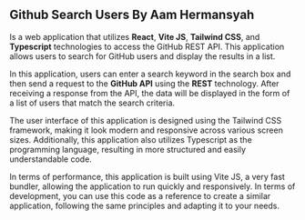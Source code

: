 ## Github Search Users By Aam Hermansyah

Is a web application that utilizes **React**, **Vite JS**, **Tailwind CSS**, and **Typescript** technologies to access the GitHub REST API. This application allows users to search for GitHub users and display the results in a list.

In this application, users can enter a search keyword in the search box and then send a request to the **GitHub API** using the **REST** technology. After receiving a response from the API, the data will be displayed in the form of a list of users that match the search criteria.

The user interface of this application is designed using the Tailwind CSS framework, making it look modern and responsive across various screen sizes. Additionally, this application also utilizes Typescript as the programming language, resulting in more structured and easily understandable code.

In terms of performance, this application is built using Vite JS, a very fast bundler, allowing the application to run quickly and responsively. In terms of development, you can use this code as a reference to create a similar application, following the same principles and adapting it to your needs.
